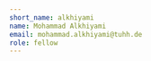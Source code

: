 ```yaml
---
short_name: alkhiyami
name: Mohammad Alkhiyami
email: mohammad.alkhiyami@tuhh.de 
role: fellow
---
```


